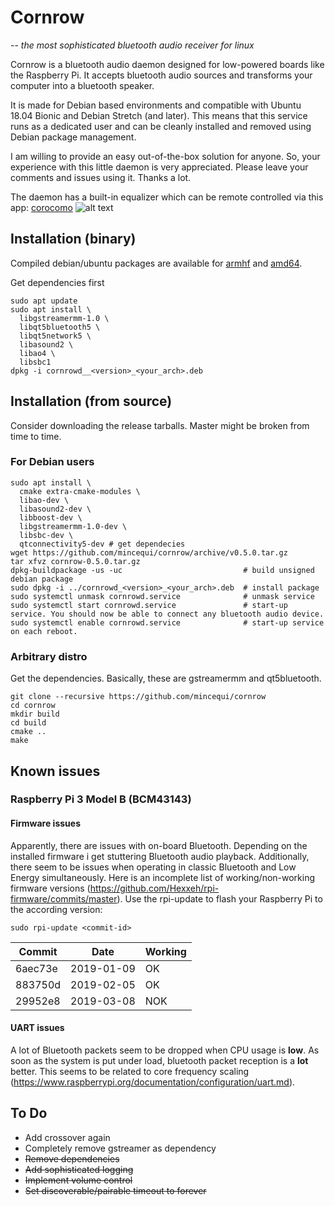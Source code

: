 # Cornrow
-- *the most sophisticated bluetooth audio receiver for linux*

Cornrow is a bluetooth audio daemon designed for low-powered boards like the Raspberry Pi. It accepts bluetooth audio sources and transforms your computer into a bluetooth speaker.

It is made for Debian based environments and compatible with Ubuntu 18.04 Bionic and Debian Stretch (and later). This means that this service runs as a dedicated user and can be cleanly installed and removed using Debian package management.

I am willing to provide an easy out-of-the-box solution for anyone. So, your experience with this little daemon is very appreciated. Please leave your comments and issues using it. Thanks a lot.

The daemon has a built-in equalizer which can be remote controlled via this app:
[corocomo](https://play.google.com/store/apps/details?id=org.cornrow.corocomo)
![alt text](https://github.com/mincequi/cornrow/blob/master/data/screenshot_1.png)

## Installation (binary)
Compiled debian/ubuntu packages are available for [armhf](https://github.com/mincequi/cornrow/releases/download/v0.5.0/cornrowd_0.5.0_armhf.deb) and [amd64](https://github.com/mincequi/cornrow/releases/download/v0.5.0/cornrowd_0.5.0_amd64.deb).

Get dependencies first
```
sudo apt update
sudo apt install \
  libgstreamermm-1.0 \
  libqt5bluetooth5 \
  libqt5network5 \
  libasound2 \
  libao4 \
  libsbc1
dpkg -i cornrowd__<version>_<your_arch>.deb
```

## Installation (from source)
Consider downloading the release tarballs. Master might be broken from time to time.

### For Debian users
```
sudo apt install \
  cmake extra-cmake-modules \
  libao-dev \
  libasound2-dev \
  libboost-dev \
  libgstreamermm-1.0-dev \
  libsbc-dev \
  qtconnectivity5-dev # get dependecies
wget https://github.com/mincequi/cornrow/archive/v0.5.0.tar.gz
tar xfvz cornrow-0.5.0.tar.gz
dpkg-buildpackage -us -uc                           # build unsigned debian package
sudo dpkg -i ../cornrowd_<version>_<your_arch>.deb  # install package
sudo systemctl unmask cornrowd.service              # unmask service
sudo systemctl start cornrowd.service               # start-up service. You should now be able to connect any bluetooth audio device.
sudo systemctl enable cornrowd.service              # start-up service on each reboot.
```

### Arbitrary distro
Get the dependencies. Basically, these are gstreamermm and qt5bluetooth.
```
git clone --recursive https://github.com/mincequi/cornrow
cd cornrow
mkdir build
cd build
cmake ..
make
```

## Known issues
### Raspberry Pi 3 Model B (BCM43143)
#### Firmware issues
Apparently, there are issues with on-board Bluetooth. Depending on the installed firmware i get stuttering Bluetooth audio playback. Additionally, there seem to be issues when operating in classic Bluetooth and Low Energy simultaneously.
Here is an incomplete list of working/non-working firmware versions (https://github.com/Hexxeh/rpi-firmware/commits/master). Use the rpi-update to flash your Raspberry Pi to the according version:
```shell
sudo rpi-update <commit-id>
```
Commit | Date | Working
--- | --- | ---
6aec73e | 2019-01-09 | OK
883750d | 2019-02-05 | OK
29952e8 | 2019-03-08 | NOK

#### UART issues
A lot of Bluetooth packets seem to be dropped when CPU usage is **low**. As soon as the system is put under load, bluetooth packet reception is a **lot** better. This seems to be related to core frequency scaling (https://www.raspberrypi.org/documentation/configuration/uart.md).

## To Do
* Add crossover again
* Completely remove gstreamer as dependency
* ~~Remove dependencies~~
* ~~Add sophisticated logging~~
* ~~Implement volume control~~
* ~~Set discoverable/pairable timeout to forever~~
